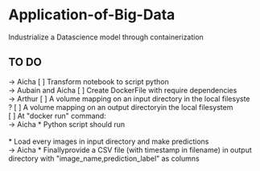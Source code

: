 # Application-of-Big-Data
Industrialize a Datascience model through containerization <br />


## TO DO
   -> Aicha
   [ ] Transform notebook to script python <br /> -> Aubain and Aicha
   [ ] Create DockerFile with require dependencies <br /> -> Arthur
   [ ] A volume mapping on an input directory in the local filesyste <br /> ?
   [ ] A volume mapping on an output directoryin the local filesystem <br /> 
   [ ] At "docker run" command: <br />  -> Aicha
        * Python script should run <br />  
        * Load every images in input directory and make predictions <br /> -> Aicha
        * Finallyprovide a CSV file (with timestamp in filename) in output directory with "image_name,prediction_label" as columns <br />
